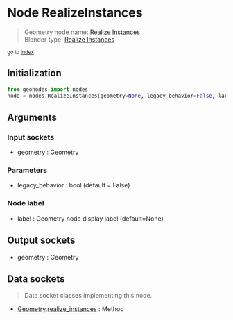 
# Node RealizeInstances

> Geometry node name: [Realize Instances](https://docs.blender.org/manual/en/latest/modeling/geometry_nodes/instances/realize_instances.html)<br>
  Blender type: [Realize Instances](https://docs.blender.org/api/current/bpy.types.GeometryNodeRealizeInstances.html)
  
<sub>go to [index](/docs/index.md)</sub>

Initialization
--------------
```python
from geonodes import nodes
node = nodes.RealizeInstances(geometry=None, legacy_behavior=False, label=None)
```



## Arguments


### Input sockets

- geometry : Geometry

### Parameters

- legacy_behavior : bool (default = False)

### Node label

- label : Geometry node display label (default=None)

## Output sockets

- geometry : Geometry

## Data sockets

> Data socket classes implementing this node.
  
  
- [Geometry](/docs/sockets/Geometry.md).[realize_instances](/docs/sockets/Geometry.md#realize_instances) : Method
  
